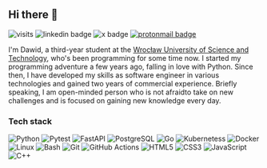 ## Hi there 👋

![visits](https://komarev.com/ghpvc/?username=raczu&abbreviated=true&style=flat&label=Vists&color=blue)
![linkedin badge](https://img.shields.io/badge/raczu-blue?style=flat&logo=linkedin&color=%230A66C2&link=https%3A%2F%2Fwww.linkedin.com%2Fin%2Fraczu)
![x badge](https://img.shields.io/badge/%40raczuu1-black?style=flat&logo=x&link=https%3A%2F%2Ftwitter.com%2Fraczuu1)
[![protonmail badge](https://img.shields.io/badge/raczu%2Bcontact%40protonmail.com-white?style=flat&logo=protonmail&color=%23382580)](mailto:raczu+contact@protonmail.com)

I'm Dawid, a third-year student at the [Wrocław University of Science and Technology](https://pwr.edu.pl/en/), who's been programming for some time now. I started my programming adventure a few years ago, falling in love with Python. Since then, I have developed my skills as software engineer in various technologies and gained two years of commercial experience. Briefly speaking, I am open-minded person who is not afraidto take on new challenges and is focused on gaining new knowledge every day.

### Tech stack

![Python](https://img.shields.io/badge/Python-gray?style=for-the-badge&logo=python&logoColor=white)
![Pytest](https://img.shields.io/badge/Pytest-gray?style=for-the-badge&logo=pytest&logoColor=white)
![FastAPI](https://img.shields.io/badge/FastAPI-gray?style=for-the-badge&logo=fastapi&logoColor=white)
![PostgreSQL](https://img.shields.io/badge/PostgreSQL-gray?style=for-the-badge&logo=postgresql&logoColor=white)
![Go](https://img.shields.io/badge/Go-gray?style=for-the-badge&logo=go&logoColor=white)
![Kubernetess](https://img.shields.io/badge/Kubernetes-gray?style=for-the-badge&logo=kubernetes&logoColor=white)
![Docker](https://img.shields.io/badge/Docker-gray?style=for-the-badge&logo=docker&logoColor=white)
![Linux](https://img.shields.io/badge/Linux-gray?style=for-the-badge&logo=linux&logoColor=white)
![Bash](https://img.shields.io/badge/Bash-gray?style=for-the-badge&logo=gnu-bash&logoColor=white)
![Git](https://img.shields.io/badge/Git-gray?style=for-the-badge&logo=git&logoColor=white)
![GitHub Actions](https://img.shields.io/badge/GitHub%20Actions-gray?style=for-the-badge&logo=github-actions&logoColor=white)
![HTML5](https://img.shields.io/badge/HTML5-gray?style=for-the-badge&logo=html5&logoColor=white)
![CSS3](https://img.shields.io/badge/CSS3-gray?style=for-the-badge&logo=css3&logoColor=white)
![JavaScript](https://img.shields.io/badge/JavaScript-gray?style=for-the-badge&logo=javascript&logoColor=white)
![C++](https://img.shields.io/badge/C%2B%2B-gray?style=for-the-badge&logo=c%2B%2B&logoColor=white)
